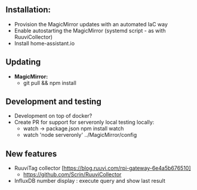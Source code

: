 Installation:
-------------
- Provision the MagicMirror updates with an automated IaC way
- Enable autostarting the MagicMirror (systemd script - as with RuuviCollector)
- Install home-assistant.io

Updating 
--------
- **MagicMirror:**
    - git pull && npm install

Development and testing
-----------------------
- Development on top of docker? 
- Create PR for support for serveronly local testing locally: 
    - watch -> package.json npm install watch
    - watch 'node serveronly' ../MagicMirror/config


New features
------------
- RuuviTag collector [https://blog.ruuvi.com/rpi-gateway-6e4a5b676510]
    - https://github.com/Scrin/RuuviCollector
- InfluxDB number display : execute query and show last result